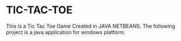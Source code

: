# TIC-TAC-TOE
This is a Tic Tac Toe Game Created in JAVA NETBEANS. The following project is a  java application for windows platform.
